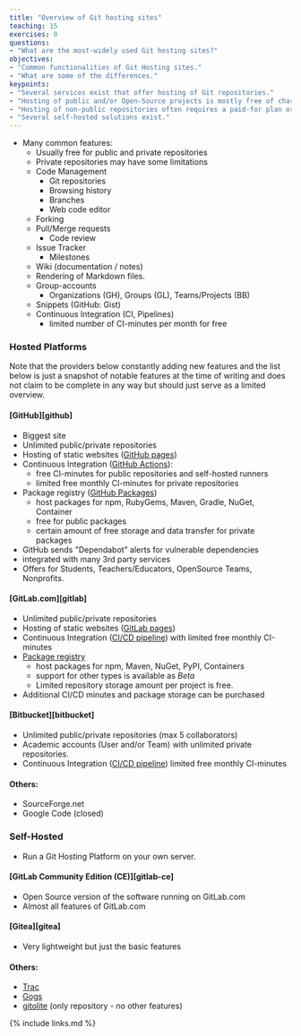 ```yaml
---
title: "Overview of Git hosting sites"
teaching: 15
exercises: 0
questions:
- "What are the most-widely used Git hosting sites?"
objectives:
- "Common functionalities of Git Hosting sites."
- "What are some of the differences."
keypoints:
- "Several services exist that offer hosting of Git repositories."
- "Hosting of public and/or Open-Source projects is mostly free of charge."
- "Hosting of non-public repositories often requires a paid-for plan or has certain restrictions."
- "Several self-hosted solutions exist."
---
```


* Many common features:
  * Usually free for public and private repositories
  * Private repositories may have some limitations
  * Code Management
    * Git repositories
    * Browsing history
    * Branches
    * Web code editor
  * Forking
  * Pull/Merge requests
    * Code review
  * Issue Tracker
    * Milestones
  * Wiki (documentation / notes)
  * Rendering of Markdown files.
  * Group-accounts
    * Organizations (GH), Groups (GL), Teams/Projects (BB)
  * Snippets (GitHub: Gist)
  * Continuous Integration (CI, Pipelines)
    * limited number of CI-minutes per month for free

### Hosted Platforms

Note that the providers below constantly adding new features and the list below 
is just a snapshot of notable features at the time of writing and does not claim
to be complete in any way but should just serve as a limited overview.


#### [GitHub][github]
* Biggest site
* Unlimited public/private repositories
* Hosting of static websites ([GitHub pages](https://docs.github.com/en/pages))
* Continuous Integration ([GitHub Actions](https://docs.github.com/en/actions)):
  * free CI-minutes for public repositories and self-hosted runners
  * limited free monthly CI-minutes for private repositories
* Package registry ([GitHub Packages](https://docs.github.com/en/packages))
  * host packages for npm, RubyGems, Maven, Gradle, NuGet, Container
  * free for public packages
  * certain amount of free storage and data transfer for private packages
* GitHub sends "Dependabot" alerts for vulnerable dependencies
* integrated with many 3rd party services
* Offers for Students, Teachers/Educators, OpenSource Teams, Nonprofits.

#### [GitLab.com][gitlab]
* Unlimited public/private repositories
* Hosting of static websites ([GitLab pages](https://docs.gitlab.com/ee/user/project/pages/))
* Continuous Integration ([CI/CD pipeline](https://docs.gitlab.com/ee/ci/)) 
  with limited free monthly CI-minutes
* [Package registry](https://docs.gitlab.com/ee/user/package)
  * host packages for npm, Maven, NuGet, PyPI, Containers
  * support for other types is available as _Beta_
  * Limited repository storage amount per project is free.
* Additional CI/CD minutes and package storage can be purchased

#### [Bitbucket][bitbucket]
* Unlimited public/private repositories (max 5 collaborators)
* Academic accounts (User and/or Team) with unlimited private repositories.
* Continuous Integration ([CI/CD pipeline](https://docs.gitlab.com/ee/ci/)) 
  limited free monthly CI-minutes

#### Others:
* SourceForge.net
* Google Code (closed)

### Self-Hosted
* Run a Git Hosting Platform on your own server.

#### [GitLab Community Edition (CE)][gitlab-ce]
* Open Source version of the software running on GitLab.com
* Almost all features of GitLab.com

#### [Gitea][gitea]
* Very lightweight but just the basic features

#### Others:
* [Trac](https://trac.edgewall.org/)
* [Gogs](https://gogs.io/)
* [gitolite](http://gitolite.com/) (only repository - no other features)

{% include links.md %}
